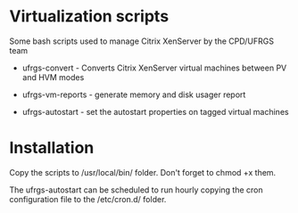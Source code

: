 Virtualization scripts
==============

Some bash scripts used to manage Citrix XenServer by the CPD/UFRGS team

* ufrgs-convert - Converts Citrix XenServer virtual machines between PV and HVM modes

* ufrgs-vm-reports - generate memory and disk usager report

* ufrgs-autostart - set the autostart properties on tagged virtual machines

# Installation

Copy the scripts to /usr/local/bin/ folder. Don't forget to chmod +x them.

The ufrgs-autostart can be scheduled to run hourly copying the cron configuration file to the /etc/cron.d/ folder.